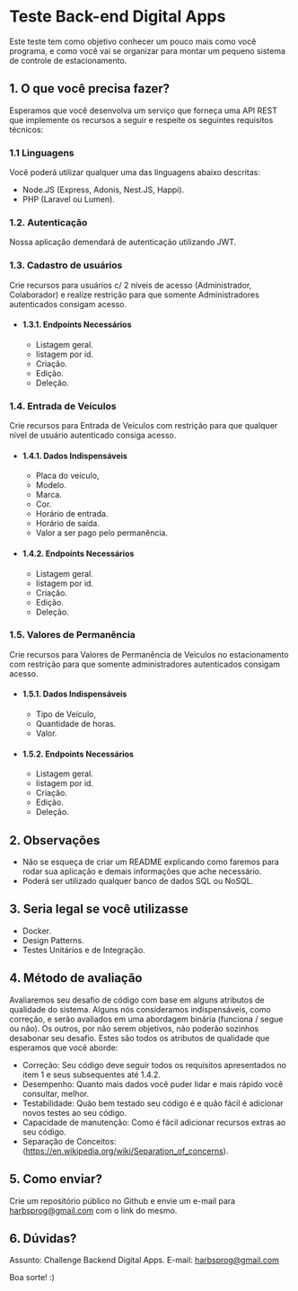 # Teste Back-end Digital Apps

Este teste tem como objetivo conhecer um pouco mais como você programa, e como você vai se organizar para montar um pequeno sistema de controle de estacionamento.

## 1. O que você precisa fazer?

Esperamos que você desenvolva um serviço que forneça uma API REST que implemente os recursos a seguir e respeite os seguintes requisitos técnicos:

### 1.1 Linguagens
Você poderá utilizar qualquer uma das linguagens abaixo descritas:

- Node.JS (Express, Adonis, Nest.JS, Happi).
- PHP (Laravel ou Lumen).
 
### 1.2. Autenticação
  Nossa aplicação demendará de autenticação utilizando JWT.

### 1.3. Cadastro de usuários
  Crie recursos para usuários c/ 2 níveis de acesso (Administrador, Colaborador) e realize restrição para que somente Administradores autenticados consigam acesso.
  
- #### 1.3.1. Endpoints Necessários
    - Listagem geral.
    - listagem por id.
    - Criação.
    - Edição.
    - Deleção.

### 1.4. Entrada de Veículos
  Crie recursos para Entrada de Veículos com restrição para que qualquer nível de usuário autenticado consiga acesso.
  
- #### 1.4.1. Dados Indispensáveis
    - Placa do veículo,
    - Modelo.
    - Marca.
    - Cor.
    - Horário de entrada.
    - Horário de saída.
    - Valor a ser pago pelo permanência.

- #### 1.4.2. Endpoints Necessários
    - Listagem geral.
    - listagem por id.
    - Criação.
    - Edição.
    - Deleção.

### 1.5. Valores de Permanência
  Crie recursos para Valores de Permanência de Veículos no estacionamento com restrição para que somente administradores autenticados consigam acesso.
  
- #### 1.5.1. Dados Indispensáveis
    - Tipo de Veículo,
    - Quantidade de horas.
    - Valor.

- #### 1.5.2. Endpoints Necessários
    - Listagem geral.
    - listagem por id.
    - Criação.
    - Edição.
    - Deleção.

## 2. Observações

- Não se esqueça de criar um README explicando como faremos para rodar sua aplicação e demais informações que ache necessário.
- Poderá ser utilizado qualquer banco de dados SQL ou NoSQL.

## 3. Seria legal se você utilizasse

- Docker.
- Design Patterns.
- Testes Unitários e de Integração.

## 4. Método de avaliação
Avaliaremos seu desafio de código com base em alguns atributos de qualidade do sistema. Alguns nós consideramos indispensáveis, como correção, e serão avaliados em uma abordagem binária (funciona / segue ou não). Os outros, por não serem objetivos, não poderão sozinhos desabonar seu desafio. Estes são todos os atributos de qualidade que esperamos que você aborde:

- Correção: Seu código deve seguir todos os requisitos apresentados no item 1 e seus subsequentes até 1.4.2.
- Desempenho: Quanto mais dados você puder lidar e mais rápido você consultar, melhor.
- Testabilidade: Quão bem testado seu código é e quão fácil é adicionar novos testes ao seu código.
- Capacidade de manutenção: Como é fácil adicionar recursos extras ao seu código.
- Separação de Conceitos: (https://en.wikipedia.org/wiki/Separation_of_concerns).


## 5. Como enviar?
Crie um repositório público no Github e envie um e-mail para harbsprog@gmail.com com o link do mesmo.

## 6. Dúvidas?
Assunto: Challenge Backend Digital Apps.
E-mail: harbsprog@gmail.com

Boa sorte! :)
